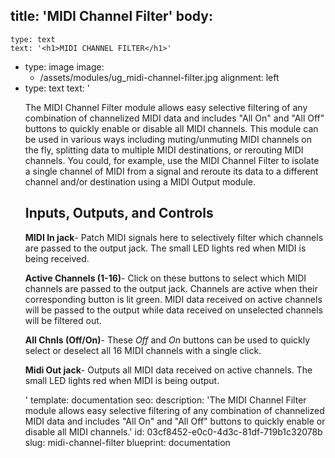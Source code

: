 title: 'MIDI Channel Filter'
body:
  -
    type: text
    text: '<h1>MIDI CHANNEL FILTER</h1>'
  -
    type: image
    image:
      - /assets/modules/ug_midi-channel-filter.jpg
    alignment: left
  -
    type: text
    text: '<p>The MIDI Channel Filter module allows easy selective filtering of any combination of channelized MIDI data and includes "All On" and "All Off" buttons to quickly enable or disable all MIDI channels. This module can be used in various ways including muting/unmuting MIDI channels on the fly, splitting data to multiple MIDI destinations, or rerouting MIDI channels. You could, for example, use the MIDI Channel Filter to isolate a single channel of MIDI from a signal and reroute its data to a different channel and/or destination using a MIDI Output module.</p><h2><strong>Inputs, Outputs, and Controls</strong></h2><p><strong>MIDI In jack</strong>- Patch MIDI signals here to selectively filter which channels are passed to the output jack. The small LED lights red when MIDI is being received.</p><p><strong>Active Channels (1-16)</strong>- Click on these buttons to select which MIDI channels are passed to the output jack. Channels are active when their corresponding button is lit green. MIDI data received on active channels will be passed to the output while data received on unselected channels will be filtered out.</p><p><strong>All Chnls (Off/On)</strong>- These <em>Off</em> and <em>On</em> buttons can be used to quickly select or deselect all 16 MIDI channels with a single click.</p><p><strong>Midi Out jack</strong>- Outputs all MIDI data received on active channels. The small LED lights red when MIDI is being output.</p>'
template: documentation
seo:
  description: 'The MIDI Channel Filter module allows easy selective filtering of any combination of channelized MIDI data and includes "All On" and "All Off" buttons to quickly enable or disable all MIDI channels.'
id: 03cf8452-e0c0-4d3c-81df-719b1c32078b
slug: midi-channel-filter
blueprint: documentation
